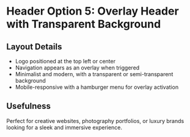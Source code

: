# Header Option 5: Overlay Header with Transparent Background

## Layout Details
- Logo positioned at the top left or center
- Navigation appears as an overlay when triggered
- Minimalist and modern, with a transparent or semi-transparent background
- Mobile-responsive with a hamburger menu for overlay activation

## Usefulness
Perfect for creative websites, photography portfolios, or luxury brands looking for a sleek and immersive experience. 